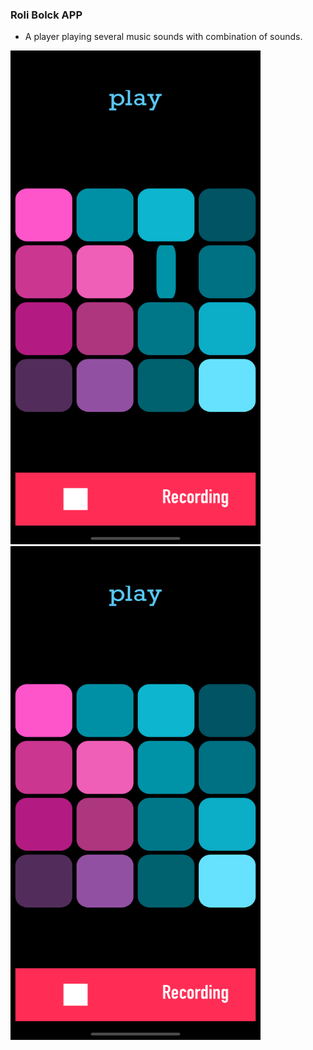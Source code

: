 ###  Roli Bolck APP
<ul>

<li> A player playing several music sounds with combination of sounds.</li>
 </ul>



 <a href=”https://youtu.be/Oso66xgBx-Y”>


 <img src="roliBlock/shot.png" width="400" height="790"> <img src="roliBlock/shot2.png" width="400" height="790">
